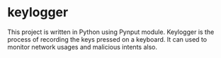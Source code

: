 # keylogger
This project is written in Python using Pynput module. Keylogger is the process of recording the keys pressed on a keyboard. It can used to monitor network usages and malicious intents also.

